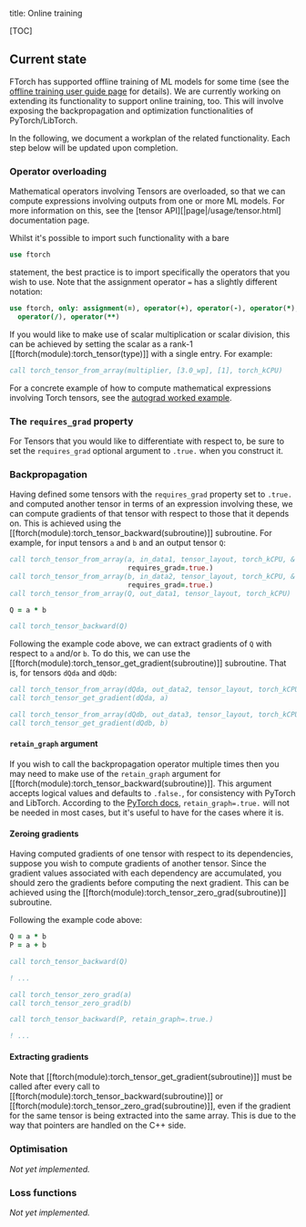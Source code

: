 title: Online training

[TOC]

## Current state


FTorch has supported offline training of ML models for some time (see the
[offline training user guide page](|page|/usage/offline.html) for details). We are
currently working on extending its functionality to support online training,
too. This will involve exposing the backpropagation and optimization
functionalities of PyTorch/LibTorch.

In the following, we document a workplan of the related functionality. Each step
below will be updated upon completion.

### Operator overloading

Mathematical operators involving Tensors are overloaded, so that we can compute
expressions involving outputs from one or more ML models. For more information
on this, see the [tensor API][|page|/usage/tensor.html] documentation page.

Whilst it's possible to import such functionality with a bare
```fortran
use ftorch
```
statement, the best practice is to import specifically the operators that you
wish to use. Note that the assignment operator `=` has a slightly different
notation:
```fortran
use ftorch, only: assignment(=), operator(+), operator(-), operator(*), &
  operator(/), operator(**)
```

If you would like to make use of scalar multiplication or scalar division, this
can be achieved by setting the scalar as a rank-1 [[ftorch(module):torch_tensor(type)]]
with a single entry. For example:
```fortran
call torch_tensor_from_array(multiplier, [3.0_wp], [1], torch_kCPU)
```

For a concrete example of how to compute mathematical expressions involving
Torch tensors, see the
[autograd worked example](https://github.com/Cambridge-ICCS/FTorch/tree/main/examples/8_Autograd).

### The `requires_grad` property

For Tensors that you would like to differentiate with respect to, be sure to
set the `requires_grad` optional argument to `.true.` when you construct it.

### Backpropagation

Having defined some tensors with the `requires_grad` property set to `.true.`
and computed another tensor in terms of an expression involving these, we can
compute gradients of that tensor with respect to those that it depends on. This
is achieved using the [[ftorch(module):torch_tensor_backward(subroutine)]] subroutine.
For example, for input tensors `a` and `b` and an output tensor `Q`:

```fortran
call torch_tensor_from_array(a, in_data1, tensor_layout, torch_kCPU, &
                             requires_grad=.true.)
call torch_tensor_from_array(b, in_data2, tensor_layout, torch_kCPU, &
                             requires_grad=.true.)
call torch_tensor_from_array(Q, out_data1, tensor_layout, torch_kCPU)

Q = a * b

call torch_tensor_backward(Q)
```

Following the example code above, we can extract gradients of `Q` with respect
to `a` and/or `b`. To do this, we can use the [[ftorch(module):torch_tensor_get_gradient(subroutine)]]
subroutine. That is, for tensors `dQda` and `dQdb`:

```fortran
call torch_tensor_from_array(dQda, out_data2, tensor_layout, torch_kCPU)
call torch_tensor_get_gradient(dQda, a)

call torch_tensor_from_array(dQdb, out_data3, tensor_layout, torch_kCPU)
call torch_tensor_get_gradient(dQdb, b)
```

#### `retain_graph` argument

If you wish to call the backpropagation operator multiple times then you may
need to make use of the `retain_graph` argument for [[ftorch(module):torch_tensor_backward(subroutine)]].
This argument accepts logical values and defaults to `.false.`, for consistency
with PyTorch and LibTorch. According to the
[PyTorch docs](https://pytorch.org/docs/stable/generated/torch.Tensor.backward.html),
`retain_graph=.true.` will not be needed in most cases, but it's useful to have
for the cases where it is.

#### Zeroing gradients

Having computed gradients of one tensor with respect to its dependencies,
suppose you wish to compute gradients of another tensor. Since the gradient
values associated with each dependency are accumulated, you should zero the
gradients before computing the next gradient. This can be achieved using the
[[ftorch(module):torch_tensor_zero_grad(subroutine)]] subroutine.

Following the example code above:

```fortran
Q = a * b
P = a + b

call torch_tensor_backward(Q)

! ...

call torch_tensor_zero_grad(a)
call torch_tensor_zero_grad(b)

call torch_tensor_backward(P, retain_graph=.true.)

! ...
```

#### Extracting gradients

Note that [[ftorch(module):torch_tensor_get_gradient(subroutine)]] must be called after every call to
[[ftorch(module):torch_tensor_backward(subroutine)]] or
[[ftorch(module):torch_tensor_zero_grad(subroutine)]], even if the gradient for
the same tensor is being extracted into the same array. This is due to the way
that pointers are handled on the C++ side.

### Optimisation

*Not yet implemented.*

### Loss functions

*Not yet implemented.*
